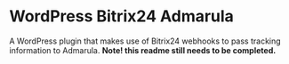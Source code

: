 # WordPress Bitrix24 Admarula

A WordPress plugin that makes use of Bitrix24 webhooks to pass tracking information to Admarula. **Note! this readme still needs to be completed.**
